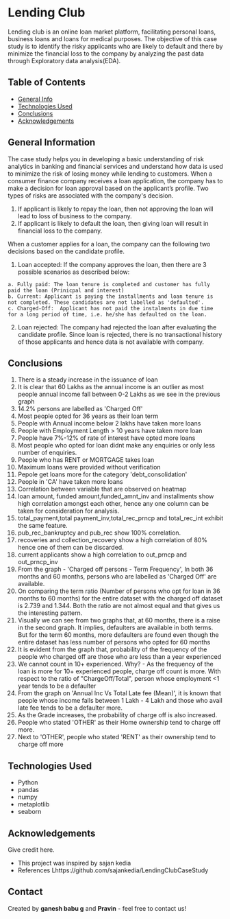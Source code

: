 # Lending Club
Lending club is an online loan market platform, facilitating personal loans, business loans and loans for medical purposes. The objective of this case study is to identify the risky applicants who are likely to default and there by minimize the financial loss to the company by analyzing the past data through Exploratory data analysis(EDA).

## Table of Contents
* [General Info](#general-information)
* [Technologies Used](#technologies-used)
* [Conclusions](#conclusions)
* [Acknowledgements](#acknowledgements)

## General Information

The case study helps you in developing a basic understanding of risk analytics in banking and financial services and understand how data is used to minimize the risk of losing money while lending to customers. When a consumer finance company receives a loan application, the company has to make a decision for loan approval based on the applicant’s profile. Two types of risks are associated with the company's decision.
  1. If applicant is likely to repay the loan, then not approving the loan will lead to loss of business to the company.
  2. If applicant is likely to default the loan, then giving loan will result in financial loss to the company.

When a customer applies for a loan, the company can the following two decisions based on the candidate profile.
  1. Loan accepted: If the company approves the loan, then there are 3 possible scenarios as described below:
  
    a. Fully paid: The loan tenure is completed and customer has fully paid the loan (Prinicpal and interest)
    b. Current: Applicant is paying the installments and loan tenure is not completed. These candidates are not labelled as 'defaulted'.
    c. Charged-Off:  Applicant has not paid the instalments in due time for a long period of time, i.e. he/she has defaulted on the loan.
    
  2. Loan rejected: The company had rejected the loan after evaluating the candidate profile. Since loan is rejected, there is no transactional history of those applicants and hence data is not available with company.

## Conclusions
1. There is a steady increase in the issuance of loan
2. It is clear that 60 Lakhs as the annual income is an outlier as most people annual income fall between 0-2 Lakhs as we see in the previous graph
3. 14.2% persons are labelled as 'Charged Off'
4. Most people opted for 36 years as their loan term
5. People with Annual income below 2 lakhs have taken more loans
6. People with Employment Length > 10 years have taken more loan
7. People have 7%-12% of rate of interest have opted more loans
8. Most people who opted for loan didnt make any enquiries or only less number of enquiries.
9. People who has RENT or MORTGAGE takes loan
10. Maximum loans were provided without verification
11. Pepole get loans more for the category 'debt_consolidation'
12. People in 'CA' have taken more loans
13. Correlation between variable that are observed on heatmap
14. loan amount, funded amount,funded_amnt_inv and installments show high correlation amongst each other, hence any one column can be taken for consideration for analysis.
15. total_payment,total payment_inv,total_rec_prncp and total_rec_int exhibit the same feature.
16. pub_rec_bankruptcy and pub_rec show 100% correlation.
17. recoveries and collection_recovery show a high correlation of 80% hence one of them can be discarded.
18. current applicants show a high correlation to out_prncp and out_prncp_inv
19. From the graph - 'Charged off persons - Term Frequency', In both 36 months and 60 months, persons who are labelled as 'Charged Off' are available.
20. On comparing the term ratio (Number of persons who opt for loan in 36 months to 60 months) for the entire dataset with the charged off dataset is 2.739 and 1.344. Both the ratio are not almost equal and that gives us the interesting pattern.
21. Visually we can see from two graphs that, at 60 months, there is a raise in the second graph. It implies, defaulters are available in both terms. But for the term 60 months, more defaulters are found even though the entire dataset has less number of persons who opted for 60 months
22. It is evident from the graph that, probability of the frequency of the people who charged off are those who are less than a year experienced
23. We cannot count in 10+ experienced. Why? - As the frequency of the loan is more for 10+ experienced people, charge off count is more. With respect to the ratio of "ChargeOff/Total", person whose employment <1 year tends to be a defaulter
24. From the graph on 'Annual Inc Vs Total Late fee (Mean)', it is known that people whose income falls between 1 Lakh - 4 Lakh and those who avail late fee tends to be a defaulter more.
25. As the Grade increases, the probability of charge off is also increased.
26. People who stated 'OTHER' as their Home ownership tend to charge off more.
27. Next to 'OTHER', people who stated 'RENT' as their ownership tend to charge off more

## Technologies Used
- Python
- pandas
- numpy
- metaplotlib
- seaborn

## Acknowledgements
Give credit here.
- This project was inspired by sajan kedia
- References Lhttps://github.com/sajankedia/LendingClubCaseStudy

## Contact
Created by **ganesh babu g** and **Pravin**  - feel free to contact us!
